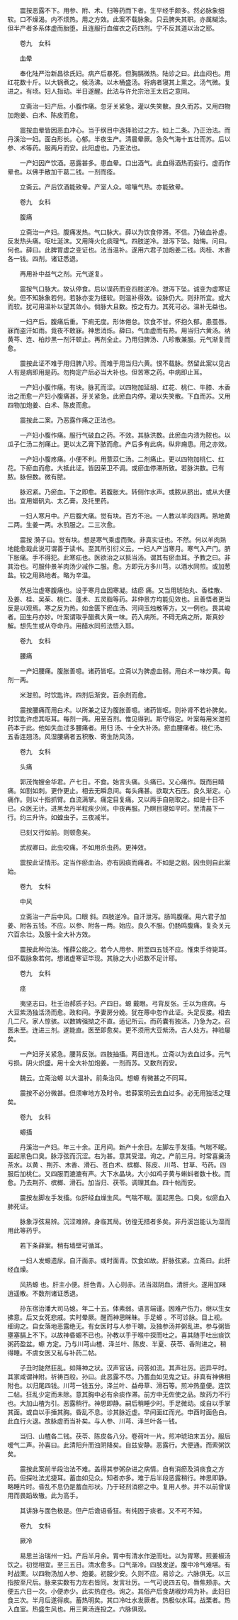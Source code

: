 <!-- { "loadSidebar": true } -->
　　震按恶露不下。用参、附、术、归等药而下者。生平经手颇多。然必脉象细软。口不燥渴。内不烦热。用之方效。此案不载脉象。只云脾失其职。亦属糊涂。但半产者多系体虚而胎堕。且连服行血催衣之药四剂。宁不反其道以治之耶。

　　卷九　女科

　　血晕

　　奉化陆严治新昌徐氏妇。病产后暴死。但胸膈微热。陆诊之曰。此血闷也。用红花数十斤。以大锅煮之。候汤沸。以木桶盛汤。将病者寝其上熏之。汤气微。复进之。有顷。妇人指动。半日遂醒。此法与许允宗治王太后之意同。

　　立斋治一妇产后。小腹作痛。忽牙关紧急。灌以失笑散。良久而苏。又用四物加炮姜、白术、陈皮而愈。

　　震按血晕皆因恶血冲心。当于纲目中选择验过之方。如上二条。乃正治法。而丹溪治一妇。面白形长。心郁。半夜生产。清晨晕厥。急灸气海十五壮而苏。后以参、术等药。服两月而安。此阳虚也。乃变法也。

　　一产妇因产饮酒。恶露甚多。患血晕。口出酒气。此血得酒热而妄行。虚而作晕也。以佛手散加干葛二钱。一剂而痊。

　　立斋云。产后饮酒能致晕。产室人众。喧嚷气热。亦能致晕。

　　卷九　女科

　　腹痛

　　立斋治一产妇。腹痛发热。气口脉大。薛以为饮食停滞。不信。乃破血补虚。反发热头痛。呕吐涎沫。又用降火化痰理气。四肢逆冷。泄泻下坠。始悔。问曰。何也。薛曰。此脾胃虚之变证也。法当温补。遂用六君子加炮姜二钱。肉桂、木香各一钱。四剂。诸证悉退。

　　再用补中益气之剂。元气遂复。

　　震按气口脉大。故认停食。后以误药而变四肢逆冷。泄泻下坠。诚变为虚寒证矣。但不知脉象若何。若脉亦变为细软。则温补得效。设脉仍大。则非所宜。或大而软。犹可用温补以望其敛小。倘脉大且数。按之有力。其死可必。温补无益也。

　　一妇产后。腹痛后重。下痢无度。形体倦怠。饮食不甘。怀抱久郁。患茧唇。寐而盗汗如雨。竟夜不敢寐。神思消烁。薛曰。气血虚而有热。用当归六黄汤。纳黄芩、连、柏炒黑一剂汗顿止。再剂全止。乃用归脾汤、八珍散兼服。元气渐复而愈。

　　震按此证不难于用归脾八珍。而难于用当归六黄。恨不载脉。然留此案以见古人有是病即用是药。勿拘定产后必当大补也。但苦寒之药。中病即止耳。

　　一产妇小腹作痛。有块。脉芤而涩。以四物加延胡、红花、桃仁、牛膝、木香治之而愈一产妇小腹痛甚。牙关紧急。此瘀血内停。灌以失笑散。下血而苏。又用四物加炮姜、白术、陈皮而愈。

　　震按此二案。乃恶露作痛之正法也。

　　一产妇小腹作痛。服行气破血之药。不效。其脉洪数。此瘀血内溃为脓也。以瓜子仁汤二剂痛止。更以太乙膏下脓而愈。产后多有此病。纵非痈患。用之亦效。

　　一产妇小腹疼痛。小便不利。用薏苡仁汤。二剂痛止。更以四物加桃仁、红花。下瘀血而愈。大抵此证。皆因荣卫不调。或瘀血停滞所致。若脉洪数。已有脓。脉但数。微有脓。

　　脉迟紧。乃瘀血。下之即愈。若腹胀大。转侧作水声。或脓从脐出。或从大便出。宜用蜡矾丸、太乙膏。及托里药。

　　一妇人寒月中。产后腹大痛。觉有块。百方不治。一人教以羊肉四两。熟地黄二两。生姜一两。水煎服之。二三次愈。

　　震按 漪子曰。觉有块。想是寒气乘虚而聚。非真实证也。不然。何以羊肉熟地能愈哉此说可谓善于读书。至其所引衍义云。一妇人产当寒月。寒气入产门。脐下胀痛。手不得犯。此寒疝也。医欲治之以抵当汤。谓其有瘀血耳。予教之曰。非其治也。可服仲景羊肉汤少减作二服。愈。方即元方多川芎。以酒水同煎。或加葱盐。较之用熟地者。略为辛温。

　　然总治虚寒腹痛也。设于寒月血因寒凝。结瘀 痛。又当用琥珀丸、香桂散、及姜、桂、吴茱、桃仁、蓬术、五灵脂等药。非仲景方均能见效也。且善悟者更当反是以观焉。寒之反为热。如金匮下瘀血汤、河间玉烛散等方。又一例也。畏其峻者。回生丹亦妙。叶案谓取乎醋煮大黄一味。药入病所。不碍无病之所。斯真妙解。想先生或从夺命丹。用醋水同煎法悟入耶。

　　卷九　女科

　　腰痛

　　一产妇腰痛。腹胀善噫。诸药皆呕。立斋以为脾虚血弱。用白术一味炒黄。每剂一两。

　　米泔煎。时饮匙许。四剂后渐安。百余剂而愈。

　　震按腰痛而用白术。以所兼之证为腹胀善噫。诸药皆呕。则补肾不若补脾矣。时饮匙许虑其呕耳。每剂一两。用至百剂。惟见得到。斯守得定。叶案每用米泔煎药本于此。他如失血过多腰痛者。用归 汤、十全大补汤。瘀血腰痛者。桃仁汤、五香连翘汤。风湿腰痛者五积散、寄生防风汤。

　　卷九　女科

　　头痛

　　郭茂恂嫂金华君。产七日。不食。始言头痛。头痛已。又心痛作。既而目睛痛。如割如刺。更作更止。相去无瞬息间。每头痛甚。欲取大石压。良久渐定。心痛作。则以十指抓臂。血流满掌。痛定目复痛。又以两手自剜取之。如是十日不已。众医无计。进黑龙丹半粒疾少间。中夜再服。乃瞑目寝如平时。至清晨下一行。约三升许。如蝗虫子。三夜减半。

　　已刻又行如前。则顿愈矣。

　　武叔卿曰。此虫咬痛。不如用杀虫药。更神效。

　　震按此证情形。定当作瘀血治。亦有因痰而痛者。不如是之剧。因虫则自此案始。

　　卷九　女科

　　中风

　　立斋治一产后中风。口眼 斜。四肢逆冷。自汗泄泻。肠鸣腹痛。用六君子加姜、附各五钱。不应。以参、附各一两。始应。良久不服。仍肠鸣腹痛。复灸关元穴百余壮。及服十全大补方效。

　　震按此种治法。惟薛公能之。若今人用参、附至四五钱不应。惟束手待毙耳。但不载脉象若何。想诸虚寒证毕现。其脉之大小迟数不足计耶。

　　卷九　女科

　　痉

　　夷坚志曰。杜壬治郝质子妇。产四日。螈 戴眼。弓背反张。壬以为痉病。与大豆紫汤独活汤而愈。政和间。予妻房分娩。犹在蓐中忽作此证。头足反接。相去几二尺。家人惊骇。以数婢强拗之不直。适记所云。而药囊有独活。乃急为之。召医未至。连进三剂。遂能直。医至即愈矣。更不须用大豆紫汤。古人处方。神验屡矣。

　　一产妇牙关紧急。腰背反张。四肢抽搐。两目连札。立斋以为去血过多。元气亏损。阴火炽盛。用十全大补加炮姜。一剂而苏。又数剂而安。

　　魏云。立斋治螈 以大温补。前条治风。想螈 有微甚之不同耳。

　　震按不必分微甚。但须审地方及时令。若薛案明云去血过多。必无用独活之理矣。

　　卷九　女科

　　螈搐

　　丹溪治一产妇。年三十余。正月间。新产十余日。左脚左手发搐。气喘不眠。面起黑色口臭。脉浮弦而沉涩。右为甚。意其受湿。询之。产前三月。时常喜羹汤茶水。以黄 、荆芥、木香、滑石、苍白术、槟榔、陈皮、川芎、甘草、芍药。四服后加桃仁。又四服而漉漉有声。大下水晶块。大小如鸡子黄与蝌蚪者数十枚。而愈。乃去荆芥、槟榔、滑石。加当归、茯苓。调理其血。四十帖而安。

　　震按左脚左手发搐。似肝经血燥生风。气喘不眠。面起黑色。口臭。似瘀血入肺死证。

　　脉象浮弦易辨。沉涩难辨。身临其局。彷徨无措者多矣。非丹溪岂能认为湿而用此等药乎。

　　若下条薛案。稍有墙壁可循耳。

　　一妇人发螈遗尿。自汗面赤。或时面青。饮食如故。肝脉弦紧。立斋曰。此肝经血燥。

　　风热螈 也。肝主小便。肝色青。入心则赤。法当滋阴血。清肝火。遂用加味逍遥散。不数剂诸证悉退。

　　孙东宿治潘大司马媳。年二十五。体素弱。语言端谨。因难产伤力。继以生女拂意。后又女死悲戚。实时晕厥。醒而神思眯昧。手足螈 。不可诊脉。目上视。细询之。自女落地恶露绝无。有女医时与人参干嚼。及独参汤并粥乱进。参与粥皆壅塞膈上不下。以故神昏螈不已也。孙教以手于喉中探而吐之。喜其随手吐出痰饮粥药盈盆。螈 方定。乃与川芎山楂、泽兰叶、陈皮、半夏、茯苓、香附进之。稍得睡。不虞女医又私与补药二帖。

　　子丑时陡然狂乱。如降神之状。汉声官话。问答如流。其声壮厉。迥异平时。其家咸谓神附。祈祷百般。孙曰。此恶露不尽。乃蓄血如见鬼之证。非真有神佛相附也。以归尾四钱。川芎一钱五分。泽兰叶、益母草、滑石等。煎冲热童便。连饮二帖。狂乱少定而未除。意其胸中必有余痰作滞。前方中无佐使之品。故药力不行也。大加山楂为引。恶露稍行。神思即静。嗣后稍睡少时。手足微动。或自以手掌其面。或自以手捶其胸。昏乱不息。诊其脉近虚。早间面红而光。申酉时面色白。此血行火退。故脉虚而当补矣。与人参、川芎、泽兰叶各一钱。

　　当归、山楂各二钱。茯苓、陈皮各八分。卷荷叶一片。煎冲琥珀末五分。服后嗳气二声。孙喜曰。此清阳升而浊阴降矣。自兹安静。恶露行。大便通。而索粥饮矣。

　　震按此案前半段治法不难。盖得其参粥杂进之病情。自有消瘀及消痰食之方药。但探吐法尤捷耳。蓄血如见众。知者亦多。难于后半段恶露稍行。神思即静。略睡片时。昏乱不息仍是蓄血形状。乃于轻剂消瘀之中。复用人参。并不以前曾误用而畏蹈故辙。此为高手。

　　其讲脉与面色极是。但产后谵语昏狂。有纯因于痰者。又不可不知。

　　卷九　女科

　　厥冷

　　易思兰治瑞州一妇。产后半月余。胃中有清水作逆而吐。以为胃寒。煎姜椒汤饮之。初觉相宜。至三五日。清水愈多。口气渐冷。四肢发逆。腹中冷气难堪。有时战栗。以四物汤加人参、炮姜。初服少安。久则不应。易诊之。六脉俱无。以三指按至尺后。脉来实数有力左右皆同。发言壮厉。一气可说四五句。唇焦颊赤。大便五六日一次。小便赤少。此实热症也。询之。其俗产后食胡椒炒鸡为补。此妇日食三次。半月后遂得疾。蓄热明矣。其口冷吐水发厥者。热极似水耳。战栗者。热入血室。热盛生风也。用三黄汤连投之。六脉俱现。

